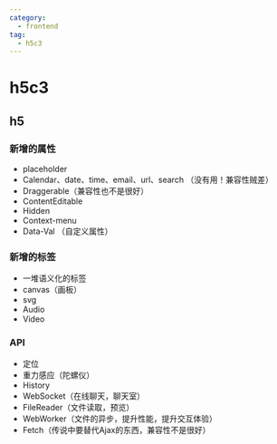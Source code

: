 ```yaml
---
category:
  - frontend
tag:
  - h5c3
---
```


# h5c3

## h5

### 新增的属性

- placeholder
- Calendar、date、time、email、url、search （没有用！兼容性贼差）
- Draggerable（兼容性也不是很好）
- ContentEditable
- Hidden
- Context-menu
- Data-Val （自定义属性）

### 新增的标签

- 一堆语义化的标签
- canvas（画板）
- svg
- Audio
- Video

### API

- 定位
- 重力感应（陀螺仪）
- History
- WebSocket（在线聊天，聊天室）
- FileReader（文件读取，预览）
- WebWorker（文件的异步，提升性能，提升交互体验）
- Fetch（传说中要替代Ajax的东西，兼容性不是很好）
